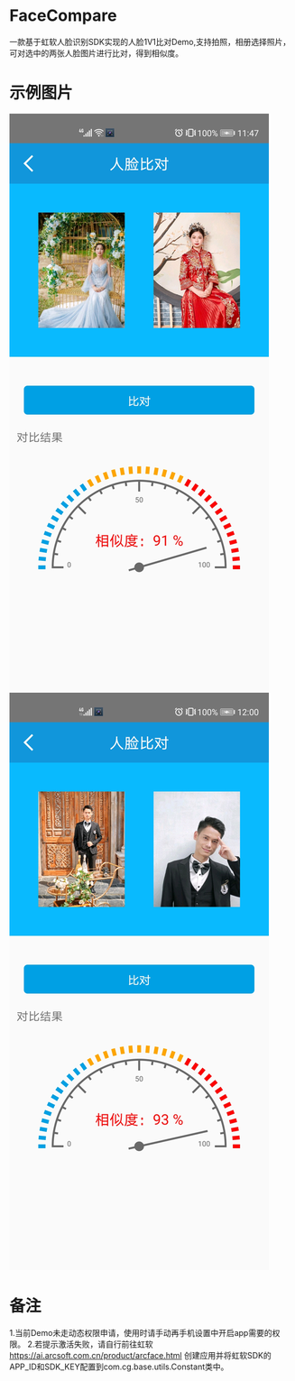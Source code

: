 # FaceCompare
一款基于虹软人脸识别SDK实现的人脸1V1比对Demo,支持拍照，相册选择照片，可对选中的两张人脸图片进行比对，得到相似度。

# 示例图片
![层级结构](image/test.jpg) ![层级结构](image/test1.jpg)

# 备注
  1.当前Demo未走动态权限申请，使用时请手动再手机设置中开启app需要的权限。
  2.若提示激活失败，请自行前往虹软 https://ai.arcsoft.com.cn/product/arcface.html 创建应用并将虹软SDK的APP_ID和SDK_KEY配置到com.cg.base.utils.Constant类中。
